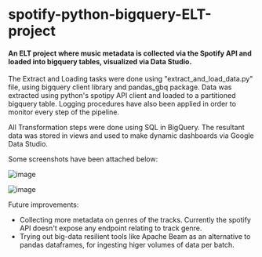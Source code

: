 # spotify-python-bigquery-ELT-project
#### An ELT project where music metadata is collected via the Spotify API and loaded into bigquery tables, visualized via Data Studio.

The Extract and Loading tasks were done using "extract_and_load_data.py" file, using bigquery client library and pandas_gbq package. Data was extracted using python's spotipy API client and loaded to a partitioned bigquery table. Logging procedures have also been applied in order to monitor every step of the pipeline.

All Transformation steps were done using SQL in BigQuery. The resultant data was stored in views and used to make dynamic dashboards via Google Data Studio.

Some screenshots have been attached below:

![image](https://user-images.githubusercontent.com/65105994/187060283-cb13bf29-99e5-4fc9-8894-9106c9c589e2.png)

![image](https://user-images.githubusercontent.com/65105994/187060629-2d215d6d-6e6b-40c0-aa79-304c0b06af8d.png)

Future improvements:
* Collecting more metadata on genres of the tracks. Currently the spotify API doesn't expose any endpoint relating to track genre.
* Trying out big-data resilient tools like Apache Beam as an alternative to pandas dataframes, for ingesting higer volumes of data per batch.   
